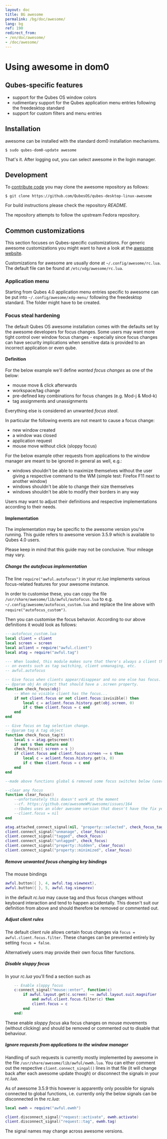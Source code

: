 ```yaml
---
layout: doc
title: BG awesome
permalink: /bg/doc/awesome/
lang: bg
ref: 190
redirect_from:
- /en/doc/awesome/
- /doc/awesome/
---
```


# Using awesome in dom0

## Qubes-specific features

* support for the Qubes OS window colors
* rudimentary support for the Qubes application menu entries following the freedesktop standard
* support for custom filters and menu entries

## Installation

awesome can be installed with the standard dom0 installation mechanisms.

    $ sudo qubes-dom0-update awesome
    
That's it. After logging out, you can select awesome in the login manager.

## Development

To [contribute code](/doc/contributing/) you may clone the awesome repository as follows:

    $ git clone https://github.com/QubesOS/qubes-desktop-linux-awesome

For build instructions please check the repository _README_.

The repository attempts to follow the upstream Fedora repository.

## Common customizations

This section focuses on Qubes-specific customizations. For generic awesome customizations you might want to have a look at the [awesome website](https://awesomewm.org).

Customizations for awesome are usually done at `~/.config/awesome/rc.lua`. The default file can be found at `/etc/xdg/awesome/rc.lua`.

### Application menu

Starting from Qubes 4.0 application menu entries specific to awesome can be put into `~/.config/awesome/xdg-menu/` following the freedesktop standard. The folder might have to be created.

### Focus steal hardening

The default Qubes OS awesome installation comes with the defaults set by the awesome developers for focus changes. Some users may want more tight control over window focus changes - especially since focus changes can have security implications when sensitive data is provided to an incorrect application or even qube.

#### Definition

For the below example we'll define _wanted focus changes_ as one of the below:

* mouse move & click afterwards
* workspace/tag change
* pre-defined key combinations for focus changes (e.g. Mod-j & Mod-k)
* tag assignments and unassignments

Everything else is considered an unwanted _focus steal_.

In particular the following events are not meant to cause a focus change:

* new window created
* a window was closed
* application request
* mouse move without click (sloppy focus)

For the below example other requests from applications to the window manager are meant to be ignored in general as well, e.g.:
* windows shouldn't be able to maximize themselves without the user giving a respective command to the WM (simple test: Firefox F11 next to another window)
* windows shouldn't be able to change their size themselves
* windows shouldn't be able to modify their borders in any way

Users may want to adjust their definitions and respective implementations according to their needs.

#### Implementation

The implementation may be specific to the awesome version you're running. This guide refers to awesome version 3.5.9 which is available to Qubes 4.0 users.

Please keep in mind that this guide may not be conclusive. Your mileage may vary.

##### Change the autofocus implementation

The line `require("awful.autofocus")` in your _rc.lua_ implements various focus-related features for your awesome instance.

In order to customise these, you can copy the file `/usr/share/awesome/lib/awful/autofocus.lua` to e.g. `~/.config/awesome/autofocus_custom.lua` and replace the line above with `require("autofocus_custom")`.

Then you can customise the focus behavior. According to our above definitions it would look as follows:

```lua
---autofocus_custom.lua
local client = client
local screen = screen
local aclient = require("awful.client")
local atag = require("awful.tag")

--- When loaded, this module makes sure that there's always a client that will have focus
-- on events such as tag switching, client unmanaging, etc.
-- awful.autofocus

-- Give focus when clients appear/disappear and no one else has focus.
-- @param obj An object that should have a .screen property.
function check_focus(obj)
    -- When no visible client has the focus...
    if not client.focus or not client.focus:isvisible() then
        local c = aclient.focus.history.get(obj.screen, 0)
        if c then client.focus = c end
    end
end

-- Give focus on tag selection change.
-- @param tag A tag object
function check_focus_tag(t)
    local s = atag.getscreen(t)
    if not s then return end
    check_focus({ screen = s })
    if client.focus and client.focus.screen ~= s then
        local c = aclient.focus.history.get(s, 0)
        if c then client.focus = c end
    end
end

--made above functions global & removed some focus switches below (user interaction required instead)

--clear any focus
function clear_focus()
    --unfortunately this doesn't work at the moment
    --cf. https://github.com/awesomeWM/awesome/issues/164
    --(Qubes uses an older awesome version that doesn't have the fix yet)
    --client.focus = nil
end

atag.attached_connect_signal(nil, "property::selected", check_focus_tag)
client.connect_signal("unmanage", clear_focus)
client.connect_signal("tagged", check_focus)
client.connect_signal("untagged", check_focus)
client.connect_signal("property::hidden", clear_focus)
client.connect_signal("property::minimized", clear_focus)
```

##### Remove unwanted focus changing key bindings

The mouse bindings

```lua
awful.button({ }, 4, awful.tag.viewnext),
awful.button({ }, 5, awful.tag.viewprev)
```

in the default _rc.lua_ may cause tag and thus focus changes without keyboard interaction and tend to happen accidentally. This doesn't suit our definition from above and should therefore be removed or commented out.

##### Adjust client rules

The default client rule allows certain focus changes via `focus = awful.client.focus.filter`. These changes can be prevented entirely by setting `focus = false`.

Alternatively users may provide their own focus filter functions.

##### Disable sloppy focus

In your _rc.lua_ you'll find a section such as

```lua
    -- Enable sloppy focus
    c:connect_signal("mouse::enter", function(c)
        if awful.layout.get(c.screen) ~= awful.layout.suit.magnifier
            and awful.client.focus.filter(c) then
            client.focus = c
        end
    end)
```

These enable _sloppy focus_ aka focus changes on mouse movements (without clicking) and should be removed or commented out to disable that behaviour.

##### Ignore requests from applications to the window manager

Handling of such requests is currently mostly implemented by awesome in the file `/usr/share/awesome/lib/awful/ewmh.lua`. You can either comment out the respective `client.connect_singal()` lines in that file (it will change back after each awesome update though) or disconnect the signals in your _rc.lua_.

As of awesome 3.5.9 this however is apparently only possible for signals connected to global functions, i.e. currently only the below signals can be disconnected in the _rc.lua_:

```lua
local ewmh = require("awful.ewmh")

client.disconnect_signal("request::activate", ewmh.activate)
client.disconnect_signal("request::tag", ewmh.tag)
```

The signal names may change across awesome versions.

